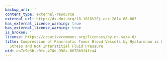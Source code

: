 ```yaml
---
backup_url: ''
content_type: external-resource
external_url: http://dx.doi.org/10.1016%2Fj.ccr.2014.06.003
has_external_licence_warning: true
has_external_license_warning: true
is_broken: ''
license: https://creativecommons.org/licenses/by-nc-sa/4.0/
title: Compression of Pancreatic Tumor Blood Vessels by Hyaluronan is Caused by Solid
  Stress and Not Interstitial Fluid Pressure
uid: ea7c9e3b-c0fc-474d-998a-6070b9f4fca4
---
```

